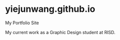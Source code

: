 yiejunwang.github.io
====================

My Portfolio Site

My current work as a Graphic Design student at RISD.
